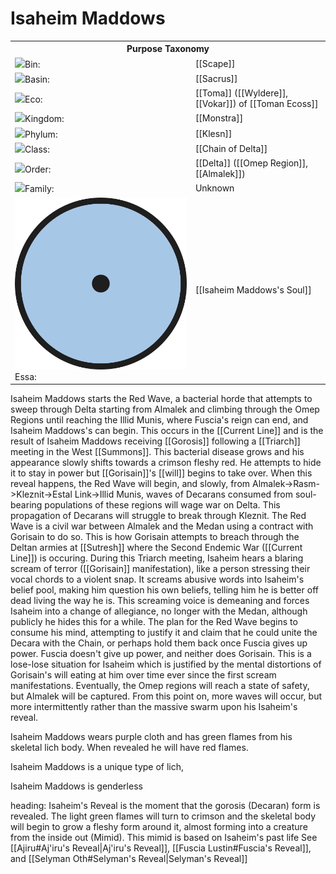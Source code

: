 <!-- wiki-header-section:start -->
# Isaheim Maddows


<!-- wiki-header-section:start -->

<!-- taxonomy-table-section:start -->
<div class="taxonomy-table">
  <table>
    <tr>
      <th colspan="3">Purpose Taxonomy</th>
    </tr>
    <tr>
      <td class="taxon-label"><img src="../svg/bin.svg" class="taxon-icon">Bin:</td>
      <td class="taxon-content" colspan="2">[[Scape]]</td>
    </tr>
    <tr>
      <td class="taxon-label"><img src="../svg/basin.svg" class="taxon-icon">Basin:</td>
      <td class="taxon-content" colspan="2">[[Sacrus]]</td>
    </tr>
    <tr>
      <td class="taxon-label"><img src="../svg/eco.svg" class="taxon-icon">Eco:</td>
      <td class="taxon-content" colspan="2">[[Toma]] ([[Wyldere]], [[Vokar]]) of [[Toman Ecoss]]</td>
    </tr>
    <tr>
      <td class="taxon-label"><img src="../svg/kingdom.svg" class="taxon-icon">Kingdom:</td>
      <td class="taxon-content" colspan="2">[[Monstra]]</td>
    </tr>
    <tr>
      <td class="taxon-label"><img src="../svg/phylum.svg" class="taxon-icon">Phylum:</td>
      <td class="taxon-content" colspan="2">[[Klesn]]</td>
    </tr>
    <tr>
      <td class="taxon-label"><img src="../svg/class.svg" class="taxon-icon">Class:</td>
      <td class="taxon-content" colspan="2">[[Chain of Delta]]</td>
    </tr>
    <tr>
      <td class="taxon-label"><img src="../svg/order.svg" class="taxon-icon">Order:</td>
      <td class="taxon-content" colspan="2">[[Delta]] ([[Omep Region]], [[Almalek]])</td>
    </tr>
    <tr>
      <td class="taxon-label"><img src="../svg/family.svg" class="taxon-icon">Family:</td>
      <td class="taxon-content" colspan="2">Unknown</td>
    </tr>
    <tr>
      <td class="taxon-label"><img src="../svg/Essa.svg" class="taxon-icon">Essa:</td>
      <td class="taxon-content" colspan="2">[[Isaheim Maddows's Soul]]</td>
    </tr>
  </table>
</div>
<!-- taxonomy-table-section:end -->

<!-- not-for-live-publishing:start -->
Isaheim Maddows starts the Red Wave, a bacterial horde that attempts to sweep through Delta starting from Almalek and climbing through the Omep Regions until reaching the Illid Munis, where Fuscia's reign can end, and Isaheim Maddows's can begin. This occurs in the [[Current Line]] and is the result of Isaheim Maddows receiving [[Gorosis]] following a [[Triarch]] meeting in the West [[Summons]]. This bacterial disease grows and his appearance slowly shifts towards a crimson fleshy red. He attempts to hide it to stay in power but [[Gorisain]]'s [[will]] begins to take over. When this reveal happens, the Red Wave will begin, and slowly, from Almalek->Rasm->Kleznit->Estal Link->Illid Munis, waves of Decarans consumed from soul-bearing populations of these regions will wage war on Delta. This propagation of Decarans will struggle to break through Kleznit. The Red Wave is a civil war between Almalek and the Medan using a contract with Gorisain to do so. This is how Gorisain attempts to breach through the Deltan armies at [[Sutresh]] where the Second Endemic War ([[Current Line]]) is occuring. During this Triarch meeting, Isaheim hears a blaring scream of terror ([[Gorisain]] manifestation), like a person stressing their vocal chords to a violent snap. It screams abusive words into Isaheim's belief pool, making him question his own beliefs, telling him he is better off dead living the way he is. This screaming voice is demeaning and forces Isaheim into a change of allegiance, no longer with the Medan, although publicly he hides this for a while. The plan for the Red Wave begins to consume his mind, attempting to justify it and claim that he could unite the Decara with the Chain, or perhaps hold them back once Fuscia gives up power. Fuscia doesn't give up power, and neither does Gorisain. This is a lose-lose situation for Isaheim which is justified by the mental distortions of Gorisain's will eating at him over time ever since the first scream manifestations. Eventually, the Omep regions will reach a state of safety, but Almalek will be captured. From this point on, more waves will occur, but more intermittently rather than the massive swarm upon his Isaheim's reveal.

Isaheim Maddows wears purple cloth and has green flames from his skeletal lich body. When revealed he will have red flames.

Isaheim Maddows is a unique type of lich, 

Isaheim Maddows is genderless


heading: Isaheim's Reveal 
is the moment that the gorosis (Decaran) form is revealed. The light green flames will turn to crimson and the skeletal body will begin to grow a fleshy form around it, almost forming into a creature from the inside out (Mimid). This mimid is based on Isaheim's past life
See [[Ajiru#Aj'iru's Reveal|Aj'iru's Reveal]], [[Fuscia Lustin#Fuscia's Reveal]], and [[Selyman Oth#Selyman's Reveal|Selyman's Reveal]]
<!-- obsidian-pull:start -->

<!-- obsidian-pull:end -->
<!-- not-for-live-publishing:end -->